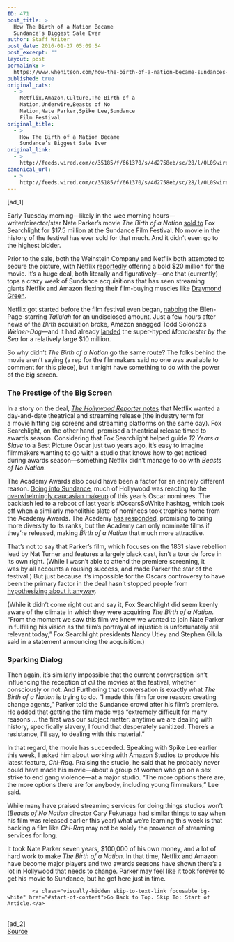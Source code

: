 ```yaml
---
ID: 471
post_title: >
  How The Birth of a Nation Became
  Sundance’s Biggest Sale Ever
author: Staff Writer
post_date: 2016-01-27 05:09:54
post_excerpt: ""
layout: post
permalink: >
  https://www.whenitson.com/how-the-birth-of-a-nation-became-sundances-biggest-sale-ever/
published: true
original_cats:
  - >
    Netflix,Amazon,Culture,The Birth of a
    Nation,Underwire,Beasts of No
    Nation,Nate Parker,Spike Lee,Sundance
    Film Festival
original_title:
  - >
    How The Birth of a Nation Became
    Sundance’s Biggest Sale Ever
original_link:
  - >
    http://feeds.wired.com/c/35185/f/661370/s/4d2758eb/sc/28/l/0L0Swired0N0C20A160C0A10Cbirth0Eof0Ea0Enation0Esundance0Esale0C/story01.htm
canonical_url:
  - >
    http://feeds.wired.com/c/35185/f/661370/s/4d2758eb/sc/28/l/0L0Swired0N0C20A160C0A10Cbirth0Eof0Ea0Enation0Esundance0Esale0C/story01.htm
---
```

 [ad_1]
<br><div id=""><p>Early Tuesday morning—likely in the wee morning hours—writer/director/star Nate Parker’s movie <em>The Birth of a Nation</em> <a href="http://deadline.com/2016/01/the-birth-of-a-nation-nate-parker-fox-searchlight-sundance-record-slave-rebellion-1201690450/" target="_blank">sold to</a> Fox Searchlight for $17.5 million at the Sundance Film Festival. No movie in the history of the festival has ever sold for that much. And it didn’t even go to the highest bidder.</p>
<p>Prior to the sale, both the Weinstein Company and Netflix both attempted to secure the picture, with Netflix <a href="http://www.thewrap.com/nate-parkers-racially-charged-birth-of-a-nation-sells-to-fox-searchlight-for-17-5-million/" target="_blank">reportedly</a> offering a bold $20 million for the movie. It’s a huge deal, both literally and figuratively—one that (currently) tops a crazy week of Sundance acquisitions that has seen streaming giants Netflix and Amazon flexing their film-buying muscles like <a href="https://www.google.com/search?q=draymond+green+flex&amp;safe=off&amp;espv=2&amp;biw=1241&amp;bih=638&amp;tbm=isch&amp;tbo=u&amp;source=univ&amp;sa=X&amp;ved=0ahUKEwj67diQ38jKAhVK4SYKHeiTBLYQsAQIGw&amp;dpr=2" target="_blank">Draymond Green</a>.</p>
<p>Netflix got started before the film festival even began, <a href="http://variety.com/2016/film/festivals/tallulah-netflix-ellen-page-allison-janney-1201678216/" target="_blank">nabbing</a> the Ellen-Page-starring <em>Tallulah</em> for an undisclosed amount. Just a few hours after news of the <em>Birth</em> acquisition broke, Amazon snagged Todd Solondz’s <em>Weiner-Dog—</em>and it had already <a href="http://www.latimes.com/entertainment/envelope/cotown/la-et-ct-amazon-sundance-manchester-by-the-sea-20160125-story.html" target="_blank">landed</a> the super-hyped <em>Manchester by the Sea</em> for a relatively large $10 million.</p>
<p>So why didn’t <em>The Birth of a Nation</em> go the same route? The folks behind the movie aren’t saying (a rep for the filmmakers said no one was available to comment for this piece), but it might have something to do with the power of the big screen.</p>
<h3>The Prestige of the Big Screen</h3>
<p>In a story on the deal, <a href="http://www.hollywoodreporter.com/news/sundance-birth-a-nation-sets-857365" target="_blank"><em>The Hollywood Reporter</em> notes</a> that Netflix wanted a day-and-date theatrical and streaming release (the industry term for a movie hitting big screens and streaming platforms on the same day). Fox Searchlight, on the other hand, promised a theatrical release timed to awards season. Considering that Fox Searchlight helped guide <em>12 Years a Slave</em> to a Best Picture Oscar just two years ago, it’s easy to imagine filmmakers wanting to go with a studio that knows how to get noticed during awards season—something Netflix didn’t manage to do with <em>Beasts of No Nation</em>.</p>
<p>The Academy Awards also could have been a factor for an entirely different reason. <a href="http://variety.com/2016/film/festivals/sundance-diversity-birth-of-a-nation-1201688479/" target="_blank">Going into Sundance</a>, much of Hollywood was reacting to the <a href="http://www.wired.com/2016/01/pretty-much-only-white-people-got-oscar-nominations-again/" target="_blank">overwhelmingly caucasian makeup</a> of this year’s Oscar nominees. The backlash led to a reboot of last year’s #OscarsSoWhite hashtag, which took off when a similarly monolithic slate of nominees took trophies home from the Academy Awards. The Academy <a href="http://www.wired.com/2016/01/academy-responds-to-all-white-oscar-nominations/" target="_blank">has responded</a>, promising to bring more diversity to its ranks, but the Academy can only nominate films if they’re released, making <em>Birth of a Nation</em> that much more attractive.</p>
<p>That’s not to say that Parker’s film, which focuses on the 1831 slave rebellion lead by Nat Turner and features a largely black cast, isn’t a tour de force in its own right. (While I wasn’t able to attend the premiere screening, it was by all accounts a rousing success, and made Parker the star of the festival.) But just because it’s impossible for the Oscars controversy to have been the primary factor in the deal hasn’t stopped people from <a href="http://www.forbes.com/sites/scottmendelson/2016/01/26/nate-parkers-birth-of-a-nation-benefits-from-oscarssowhite/#30f537304166" target="_blank">hypothesizing about it anyway</a>.</p>
<p>(While it didn’t come right out and say it, Fox Searchlight did seem keenly aware of the climate in which they were acquiring <em>The Birth of a Nation</em>. “From the moment we saw this film we knew we wanted to join Nate Parker in fulfilling his vision as the film’s portrayal of injustice is unfortunately still relevant today,” Fox Searchlight presidents Nancy Utley and Stephen Gilula said in a statement announcing the acquisition.)</p>
<h3>Sparking Dialog</h3>
<p>Then again, it’s similarly impossible that the current conversation isn’t influencing the reception of <em>all</em> the movies at the festival, whether consciously or not. And Furthering that conversation is exactly what <em>The Birth of a Nation</em> is trying to do. “I made this film for one reason: creating change agents,” Parker told the Sundance crowd after his film’s premiere. He added that getting the film made was “extremely difficult for many reasons … the first was our subject matter: anytime we are dealing with history, specifically slavery, I found that desperately sanitized. There’s a resistance, I’ll say, to dealing with this material.”</p>
<p>In that regard, the movie has succeeded. Speaking with Spike Lee earlier this week, I asked him about working with Amazon Studios to produce his latest feature, <em>Chi-Raq</em>. Praising the studio, he said that he probably never could have made his movie—about a group of women who go on a sex strike to end gang violence—at a major studio. “The more options there are, the more options there are for anybody, including young filmmakers,” Lee said.</p>
<p>While many have praised streaming services for doing things studios won’t (<em>Beasts of No Nation</em> director Cary Fukunaga had <a href="http://www.wired.com/2015/10/beasts-no-nation-fukunaga-netflix/" target="_blank">similar things to say</a> when his film was released earlier this year) what we’re learning this week is that backing a film like <em>Chi-Raq</em> may not be solely the provence of streaming services for long.</p>
<p>It took Nate Parker seven years, $100,000 of his own money, and a lot of hard work to make <em>The Birth of a Nation</em>. In that time, Netflix and Amazon have become major players and two awards seasons have shown there’s a lot in Hollywood that needs to change. Parker may feel like it took forever to get his movie to Sundance, but he got here just in time.</p>

			<a class="visually-hidden skip-to-text-link focusable bg-white" href="#start-of-content">Go Back to Top. Skip To: Start of Article.</a>

			
</div>
<br>[ad_2]
<br><a href="http://feeds.wired.com/c/35185/f/661370/s/4d2758eb/sc/28/l/0L0Swired0N0C20A160C0A10Cbirth0Eof0Ea0Enation0Esundance0Esale0C/story01.htm">Source </a>